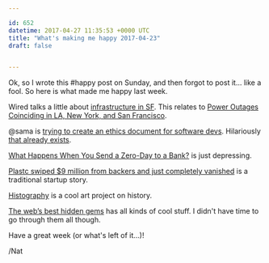 ```yaml
---

id: 652
datetime: 2017-04-27 11:35:53 +0000 UTC
title: "What's making me happy 2017-04-23"
draft: false


---
```


Ok, so I wrote this #happy post on Sunday, and then forgot to post it... like a fool. So here is what made me happy last week.

Wired talks a little about [infrastructure in SF](https://www.wired.com/2017/04/san-francisco-kept-moving-massive-poweroutage/). This relates to [Power Outages Coinciding in LA, New York, and San Francisco](https://www.inverse.com/article/30631-lax-sf-ny-power-outages).


@sama is [trying to create an ethics document for software devs](https://qz.com/964159/the-president-of-y-combinator-sam-altman-is-leading-an-effort-to-develop-a-code-of-ethics-for-silicon-valley-in-response-to-president-donald-trump/). Hilariously [that already exists](https://www.acm.org/about-acm/acm-code-of-ethics-and-professional-conduct).

[What Happens When You Send a Zero-Day to a Bank?](https://privacylog.blogspot.com/2017/04/what-happens-when-you-send-zero-day-to.html) is just depressing.

[Plastc swiped $9 million from backers and just completely vanished](https://www.theverge.com/circuitbreaker/2017/4/20/15375842/plastc-bankrupt-campaign-fold-backers) is a traditional startup story.

[Histography](http://www.histography.io/) is a cool art project on history.

[The web’s best hidden gems](http://www.kottke.org/17/04/the-webs-best-hidden-gems) has all kinds of cool stuff. I didn't have time to go through them all though.


Have a great week (or what's left of it...)!

/Nat
